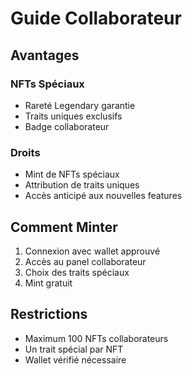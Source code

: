# Guide Collaborateur

## Avantages

### NFTs Spéciaux
- Rareté Legendary garantie
- Traits uniques exclusifs
- Badge collaborateur

### Droits
- Mint de NFTs spéciaux
- Attribution de traits uniques
- Accès anticipé aux nouvelles features

## Comment Minter

1. Connexion avec wallet approuvé
2. Accès au panel collaborateur
3. Choix des traits spéciaux
4. Mint gratuit

## Restrictions

- Maximum 100 NFTs collaborateurs
- Un trait spécial par NFT
- Wallet vérifié nécessaire